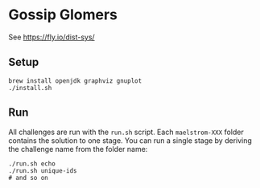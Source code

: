# Gossip Glomers

See <https://fly.io/dist-sys/>

## Setup

```shell
brew install openjdk graphviz gnuplot
./install.sh
```

## Run

All challenges are run with the `run.sh` script. Each `maelstrom-XXX` folder contains the solution to one stage. You can run a single stage by deriving the challenge name from the folder name:

```shell
./run.sh echo
./run.sh unique-ids
# and so on
```

